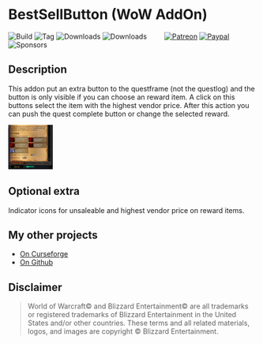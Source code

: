# BestSellButton (WoW AddOn)
![Build](https://img.shields.io/github/actions/workflow/status/HizurosWoWAddOns/BestSellButton/packager.yml?style=flat-square)
![Tag](https://img.shields.io/github/v/tag/HizurosWoWAddOns/BestSellButton?style=flat-square)
![Downloads](https://img.shields.io/github/downloads/HizurosWoWAddOns/BestSellButton/total?style=flat-square)
![Downloads](https://img.shields.io/github/downloads/HizurosWoWAddOns/BestSellButton/latest/total?style=flat-square)
&nbsp; &nbsp; &nbsp; &nbsp;
[![Patreon](https://img.shields.io/badge/&zwj;-Patreon-gray?logo=patreon&color=red&style=flat-square)](https://www.patreon.com/bePatron?u=12558524)
[![Paypal](https://img.shields.io/badge/&zwj;-Paypal-gray?logo=paypal&color=blue&style=flat-square)](https://paypal.me/hizuro)
![Sponsors](https://img.shields.io/github/sponsors/HizurosWoWAddOns?logo=github&style=flat-square)

## Description
This addon put an extra button to the questframe (not the questlog) and the button is only visible if you can choose an reward item. A click on this buttons select the item with the highest vendor price. After this action you can push the quest complete button or change the selected reward.

[![Screenshot](./.github/media/BestSellButton_t.jpg)](./.github/media/BestSellButton.jpg)

## Optional extra
Indicator icons for unsaleable and highest vendor price on reward items.

## My other projects
* [On Curseforge](https://www.curseforge.com/members/hizuro_de/projects)
* [On Github](https://github.com/HizurosWoWAddOns?tab=repositories)

## Disclaimer
> World of Warcraft© and Blizzard Entertainment© are all trademarks or registered trademarks of Blizzard Entertainment in the United States and/or other countries. These terms and all related materials, logos, and images are copyright © Blizzard Entertainment.
